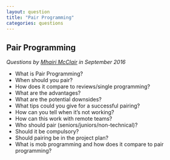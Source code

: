 ```yaml
---
layout: question
title: "Pair Programming"
categories: questions
---
```


<h2>Pair Programming</h2>

<p><em>Questions by <a href="https://twitter.com/mmcclair">Mhairi McClair</a> in September 2016</em></p>

<ul>
<li>What is Pair Programming?</li>
<li>When should you pair?</li>
<li>How does it compare to reviews/single programming?</li>
<li>What are the advantages?</li>
<li>What are the potential downsides?</li>
<li>What tips could you give for a successful pairing?</li>
<li>How can you tell when it’s not working?</li>
<li>How can this work with remote teams?</li>
<li>Who should pair (seniors/juniors/non-technical)? </li>
<li>Should it be compulsory?</li>
<li>Should pairing be in the project plan?</li>
<li>What is mob programming and how does it compare to pair programming?</li>
</ul>
